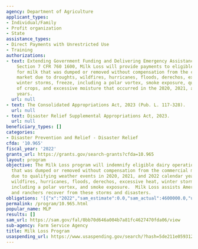 ```yaml
---
agency: Department of Agriculture
applicant_types:
- Individual/Family
- Profit organization
- State
assistance_types:
- Direct Payments with Unrestricted Use
- Training
authorizations:
- text: Extending Government Funding and Delivering Emergency Assistance Act of 2021,
    Section 7 CFR 760 1600, Milk Loss will provide payments to eligible dairy operations
    for milk that was dumped or removed without compensation from the commercial milk
    market due to droughts, wildfires, hurricanes, floods, derechos, excessive heat,
    winter storms, freeze, including a polar vortex, smoke exposure, quality losses
    of crops, and excessive moisture that occurred in the 2020, 2021, and 2022 calendar
    years.
  url: null
- text: The Consolidated Appropriations Act, 2023 (Pub. L. 117-328).
  url: null
- text: Disaster Relief Supplemental Appropriations Act, 2023.
  url: null
beneficiary_types: []
categories:
- Disaster Prevention and Relief - Disaster Relief
cfda: '10.965'
fiscal_year: '2022'
grants_url: https://grants.gov/search-grants?cfda=10.965
layout: program
objective: The Milk Loss program will indemnify eligible dairy operations for milk
  that was dumped or removed without compensation from the commercial milk market
  due to qualifying weather events in 2020, 2021, and 2022 calendar years due to drought,
  wildfires, hurricanes, floods, derechos, excessive heat, winter storms, freeze,
  including a polar vortex, and smoke exposure.  Milk Loss assists America’s farmers
  and ranchers recover from these storms and disasters.
obligations: '[{"x":"2022","sam_estimate":0.0,"sam_actual":4600000.0,"usa_spending_actual":0.0},{"x":"2023","sam_estimate":0.0,"sam_actual":0.0,"usa_spending_actual":5356.15},{"x":"2024","sam_estimate":0.0,"sam_actual":0.0,"usa_spending_actual":1098667.57}]'
permalink: /program/10.965.html
popular_name: MLP
results: []
sam_url: https://sam.gov/fal/0bb70d646a004b7a81fc4627470fda06/view
sub-agency: Farm Service Agency
title: Milk Loss Program
usaspending_url: https://www.usaspending.gov/search/?hash=5de211e059312031fb65c43ea4bc7ef0
---
```

